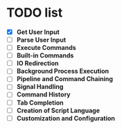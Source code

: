# TODO list

- [x] **Get User Input**
- [ ] **Parse User Input**
- [ ] **Execute Commands**
- [ ] **Built-in Commands**
- [ ] **IO Redirection**
- [ ] **Background Process Execution**
- [ ] **Pipeline and Command Chaining**
- [ ] **Signal Handling**
- [ ] **Command History**
- [ ] **Tab Completion**
- [ ] **Creation of Script Language**
- [ ] **Customization and Configuration**
